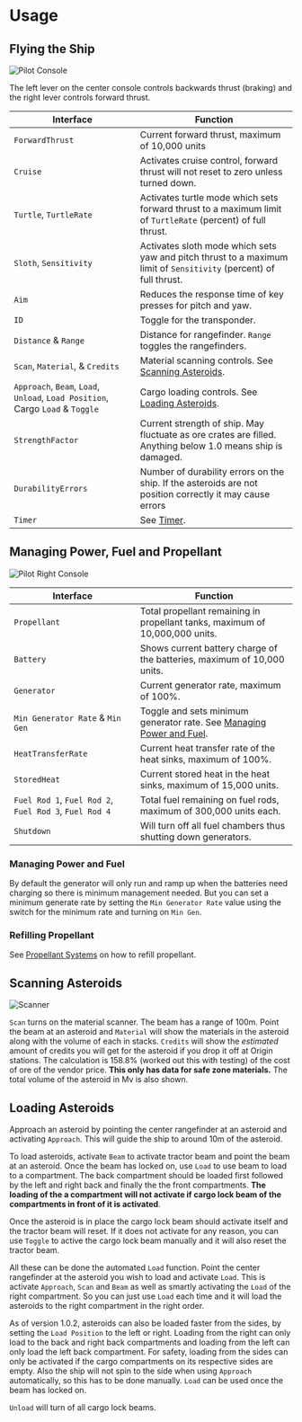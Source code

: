 # Usage

## Flying the Ship

![Pilot Console](https://github.com/EGO-Tech/starbase-ships/raw/main/rocker/images/pilot_center_console.jpg)

The left lever on the center console controls backwards thrust (braking) and the right lever controls forward thrust.

<nord-table>

| Interface | Function |
|---|---|
| `ForwardThrust` | Current forward thrust, maximum of 10,000 units |
| `Cruise` | Activates cruise control, forward thrust will not reset to zero unless turned down. |
| `Turtle`, `TurtleRate` | Activates turtle mode which sets forward thrust to a maximum limit of `TurtleRate` (percent) of full thrust. |
| `Sloth`, `Sensitivity` | Activates sloth mode which sets yaw and pitch thrust to a maximum limit of `Sensitivity` (percent) of full thrust. |
| `Aim` | Reduces the response time of key presses for pitch and yaw. |
| `ID` | Toggle for the transponder. |
| `Distance` & `Range` | Distance for rangefinder. `Range` toggles the rangefinders.|
| `Scan`, `Material`, & `Credits` | Material scanning controls. See [Scanning Asteroids](#scanning-asteroids). |
| `Approach`, `Beam`, `Load`, `Unload`, `Load Position`, Cargo `Load` & `Toggle` | Cargo loading controls. See [Loading Asteroids](#loading-asteroids). |
| `StrengthFactor` | Current strength of ship. May fluctuate as ore crates are filled. Anything below 1.0 means ship is damaged. |
| `DurabilityErrors` | Number of durability errors on the ship. If the asteroids are not position correctly it may cause errors |
| `Timer` | See [Timer](https://starbase.egotech.space/pages/systems/utility/#timer). |

</nord-table>

## Managing Power, Fuel and Propellant

![Pilot Right Console](https://github.com/EGO-Tech/starbase-ships/raw/main/rocker/images/pilot_right_console.jpg)

<nord-table>

| Interface | Function |
|---|---|
| `Propellant` | Total propellant remaining in propellant tanks, maximum of 10,000,000 units. |
| `Battery` | Shows current battery charge of the batteries, maximum of 10,000 units. |
| `Generator` | Current generator rate, maximum of 100%. |
| `Min Generator Rate` & `Min Gen` | Toggle and sets minimum generator rate. See [Managing Power and Fuel](#managing-power-and-fuel). |
| `HeatTransferRate` | Current heat transfer rate of the heat sinks, maximum of 100%. |
| `StoredHeat` | Current stored heat in the heat sinks, maximum of 15,000 units. |
| `Fuel Rod 1`, `Fuel Rod 2`, `Fuel Rod 3`, `Fuel Rod 4` | Total fuel remaining on fuel rods, maximum of 300,000 units each. |
| `Shutdown` | Will turn off all fuel chambers thus shutting down generators. |

</nord-table>

### Managing Power and Fuel

By default the generator will only run and ramp up when the batteries need charging so there is minimum management needed. But you can set a minimum generate rate by setting the `Min Generator Rate` value using the switch for the minimum rate and turning on `Min Gen`.

### Refilling Propellant

See [Propellant Systems](https://starbase.egotech.space/pages/systems/propellant/) on how to refill propellant.

## Scanning Asteroids

![Scanner](https://github.com/EGO-Tech/starbase-ships/raw/main/rocker/images/scanner.jpg)

`Scan` turns on the material scanner. The beam has a range of 100m.
Point the beam at an asteroid and `Material` will show the materials in the asteroid along with the volume of each in stacks.
`Credits` will show the _estimated_ amount of credits you will get for the asteroid if you drop it off at Origin stations.
The calculation is 158.8% (worked out this with testing) of the cost of ore of the vendor price. **This only has data for safe zone materials.** The total volume of the asteroid in Mv is also shown.

## Loading Asteroids

Approach an asteroid by pointing the center rangefinder at an asteroid and activating `Approach`. This will guide the ship to around 10m of the asteroid.

To load asteroids, activate `Beam` to activate tractor beam and point the beam at an asteroid. Once the beam has locked on, use `Load` to use beam to load to a compartment.
The back compartment should be loaded first followed by the left and right back and finally the the front compartments.
**The loading of the a compartment will not activate if cargo lock beam of the compartments in front of it is activated**.

Once the asteroid is in place the cargo lock beam should activate itself and the tractor beam will reset. If it does not activate for any reason, you can use `Toggle` to active the cargo lock beam manually and it will also reset the tractor beam.

All these can be done the automated `Load` function. Point the center rangefinder at the asteroid you wish to load and activate `Load`. This is activate `Approach`, `Scan` and `Beam` as well as smartly activating the `Load` of the right compartment. So you can just use `Load` each time and it will load the asteroids to the right compartment in the right order.

As of version 1.0.2, asteroids can also be loaded faster from the sides, by setting the `Load Position` to the left or right. Loading from the right can only load to the back and right back compartments and loading from the left can only load the left back compartment.
For safety, loading from the sides can only be activated if the cargo compartments on its respective sides are empty.
Also the ship will not spin to the side when using `Approach` automatically, so this has to be done manually. `Load` can be used once the beam has locked on.

`Unload` will turn of all cargo lock beams.
